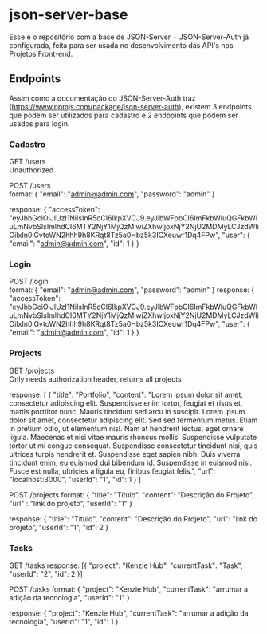# json-server-base

Esse é o repositório com a base de JSON-Server + JSON-Server-Auth já configurada, feita para ser usada no desenvolvimento das API's nos Projetos Front-end.

## Endpoints

Assim como a documentação do JSON-Server-Auth traz (https://www.npmjs.com/package/json-server-auth), existem 3 endpoints que podem ser utilizados para cadastro e 2 endpoints que podem ser usados para login.

### Cadastro

GET /users <br>
Unauthorized

POST /users <br>
format:
{
"email": "admin@admin.com",
"password": "admin"
}

response:
{
"accessToken": "eyJhbGciOiJIUzI1NiIsInR5cCI6IkpXVCJ9.eyJlbWFpbCI6ImFkbWluQGFkbWluLmNvbSIsImlhdCI6MTY2NjY1MjQzMiwiZXhwIjoxNjY2NjU2MDMyLCJzdWIiOiIxIn0.GvtoWN2hhh9h8KRqt8Tz5a0Hbz5k3ICXeuwr1Dq4FPw",
"user": {
"email": "admin@admin.com",
"id": 1
}
}

### Login

POST /login <br/>
format:
{
"email": "admin@admin.com",
"password": "admin"
}
response:
{
"accessToken": "eyJhbGciOiJIUzI1NiIsInR5cCI6IkpXVCJ9.eyJlbWFpbCI6ImFkbWluQGFkbWluLmNvbSIsImlhdCI6MTY2NjY1MjQzMiwiZXhwIjoxNjY2NjU2MDMyLCJzdWIiOiIxIn0.GvtoWN2hhh9h8KRqt8Tz5a0Hbz5k3ICXeuwr1Dq4FPw",
"user": {
"email": "admin@admin.com",
"id": 1
}
}

### Projects

GET /projects <br>
Only needs authorization header, returns all projects

response:
[
{
"title": "Portfolio",
"content": "Lorem ipsum dolor sit amet, consectetur adipiscing elit. Suspendisse enim tortor, feugiat et risus et, mattis porttitor nunc. Mauris tincidunt sed arcu in suscipit. Lorem ipsum dolor sit amet, consectetur adipiscing elit. Sed sed fermentum metus. Etiam in pretium odio, ut elementum nisl. Nam at hendrerit lectus, eget ornare ligula. Maecenas et nisi vitae mauris rhoncus mollis. Suspendisse vulputate tortor ut mi congue consequat. Suspendisse consectetur tincidunt nisi, quis ultrices turpis hendrerit et. Suspendisse eget sapien nibh. Duis viverra tincidunt enim, eu euismod dui bibendum id. Suspendisse in euismod nisi. Fusce est nulla, ultricies a ligula eu, finibus feugiat felis.",
"url": "localhost:3000",
"userId": "1",
"id": 1
}
]

POST /projects
format:
{
"title": "Título",
"content": "Descrição do Projeto",
"url" : "link do projeto",
"userId": "1"
}

response:
{
"title": "Título",
"content": "Descrição do Projeto",
"url": "link do projeto",
"userId": "1",
"id": 2
}

### Tasks

GET /tasks
response:
[{
"project": "Kenzie Hub",
"currentTask": "Task",
"userId": "2",
"id": 2
}]

POST /tasks
format:
{
"project": "Kenzie Hub",
"currentTask": "arrumar a adição da tecnologia",
"userId": "1"
}

response:
{
"project": "Kenzie Hub",
"currentTask": "arrumar a adição da tecnologia",
"userId": "1",
"id": 1
}
